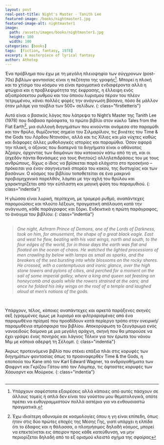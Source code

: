 ```yaml
---
layout: post
real-post-title: Night's Master - Tanith Lee
featured-image: /books/nightmaster1.jpg
featured-image-alt: nightmaster1
image:
  path: /assets/images/books/nightmaster1.jpg
  height: 100
  width: 100
categories: [books]
tags:  [fiction, fantasy, 1978]
excerpt: A masterpiece of lyrical fantasy
author: Athotep
---
```

Ένα πρόβλημα που έχω με τη μεγάλη πλειοψηφία των σύγχρονων (post-70s) βιβλίων φαντασίας είναι η πεζότητα της γραφής[^1]. Μπορεί η πλοκή και το χτίσιμο του κόσμου να είναι πραγματικά ενδιαφέροντα αλλά η φτώχεια και η προβλεψιμότητα της έκφρασης, η έλλειψη ενός αξιοπρόσεκτου ρυθμού και του όποιου λυρισμού πέραν του πλέον τετριμμένου, κάνει πολλές φορές την ανάγνωση βάσανο, πόσο δε μάλλον όταν μιλάμε για τούβλα των 500+ σελίδων.
{: class="firstletteris"}

Αυτό είναι ο βασικός λόγος που λάτρεψα το Night’s Master της Tanith Lee (1978) που διάβασα πρόσφατα, το πρώτο βιβλίο στον κύκλο Tales from the Flat Earth[^2], μια συλλογή διηγημάτων που κινούνται ανάμεσα στο παραμύθι και τον θρύλο, θυμίζοντας σημεία του Σιλμαρίλιον, τις βινιέτες του Time & the Gods του Λόρδου Ντανσάνι, αλλά και τις Χίλιες και μία νύχτες καθώς και διάφορες άλλες μυθολογικές ιστορίες και παραμύθια. Όσον αφορά την πλοκή, ο άξονας που διαπερνά τα διηγήματα είναι ο αθάνατος Άζραρν, άρχοντας των δαιμόνων που κατοικούν κάτω από τη γη, και οι (σχεδόν πάντα θανάσιμες για τους θνητούς) αλληλεπιδράσεις του με τους ανθρώπους, δίχως ο ίδιος να βρίσκεται παρά ελάχιστα στο προσκήνιο – πρόκειται για έναν σαγηνευτικό σπορέα του κακού, της δυστυχίας και των βασάνων. Ο κόσμος του βιβλίου τοποθετείται σε ένα μακρινό προβιομηχανικό παρελθόν, λάμπει με την αχλή του θρύλου και χαρακτηρίζεται από την εύπλαστη και μαγική φύση του παραμυθιού.
{: class="indentia"}

Η γλώσσα είναι λυρική, περίτεχνη, με τρομερό ρυθμό, αναπάντεχες παρομοιώσεις και πλούτο λέξεων, πραγματική απόλαυση κατά την ανάγνωση, κάθε παράγραφος και ξόρκι. Ενδεικτικά η πρώτη παράγραφος, το άνοιγμα του βιβλίου:
{: class="indentia"}  
<br>

>*One night, Azhrarn Prince of Demons, one of the Lords of Darkness, took on him, for amusement, the shape of a great black eagle. East and west he flew, beating with his vast wings, north and south, to the four edges of the world, for in those days the earth was flat and floated on the ocean of chaos. He watched the lighted processions of men crawling by below with lamps as small as sparks, and the breakers of the sea bursting into white blossoms on the rocky shores. He crossed, with a contemptuous and ironic glance, over the high stone towers and pylons of cities, and perched for a moment on the sail of some imperial galley, where a king and queen sat feasting on honeycomb and quails while the rowers strained at the oars; and once he folded his inky wings on the roof of a temple and laughed aloud at men’s notions of the gods.*  
<br>

Υπάρχουν, τέλος, κάποιες αναπάντεχες και αρκετά παράξενες σκηνές σεξ (γραμμένες όμως με λυρισμό και φιλτραρισμένες από ένα παραμυθένιο πρίσμα) που προσδίδουν κατά περίεργο τρόπο στην ονειρική/παραμυθένια ατμόσφαιρα του βιβλίου. Αποκορύφωση το ζευγάρωμα ενός νανοειδούς δαίμονα με μια μεγάλη αράχνη, σκηνή που θα μπορούσε να έχει γράψει ένας πονηρός και λάγνος Τόλκιν για τον έρωτα του νάνου Μιμ με κάποια αδερφή τη Σέλομπ.
{: class="indentia"}


Άκρως προτεινόμενο βιβλίο που στέκει επάξια πλάι στις κορυφές των διηγημάτων φαντασίας όπως το προαναφερθέν Time & the Gods, η εποποιία του Kane από τον Karl Edward Wagner, τα ανδραγαθήματα των Φαφρντ και Γκρίζου Γάτου από τον Λάιμπερ, τις άφταστες κορυφές των Χάουαρντ και Μούρκοκ.
{: class="indentia"}  
<br>

[^1]: Υπάρχουν σαφέστατα εξαιρέσεις αλλά κάποιες από αυτές πάσχουν σε άλλους τομείς ή απλά δεν είναι του γούστου μου θεματολογικά, οπότε πρέπει να ευθυγραμμιστούν πολλά αστέρια για να ενθουσιαστώ πραγματικά.

[^2]: Έχω ιδιαίτερη αδυναμία σε κοσμολογίες όπου η γη είναι επίπεδη, όπως ήταν στις δύο πρώτες εποχές της Μέσης Γης, γιατί υπάρχει η ελπίδα ότι το έδαφος και η θάλασσα, ο πλοηγήσιμος δηλαδή κόσμος, μπορεί να επεκτείνεται εις άπειρον προς κάθε κατεύθυνση, να μην περιορίζεται δηλαδή από το εξ ορισμού κλειστό σχήμα της σφαίρας